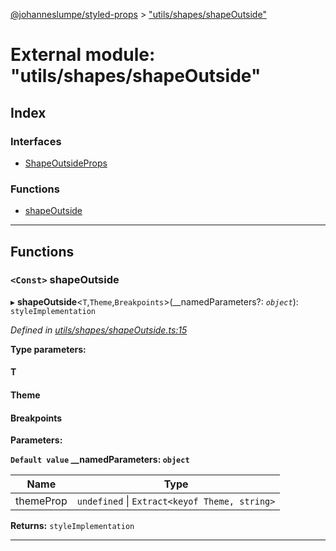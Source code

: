 [@johanneslumpe/styled-props](../README.md) > ["utils/shapes/shapeOutside"](../modules/_utils_shapes_shapeoutside_.md)

# External module: "utils/shapes/shapeOutside"

## Index

### Interfaces

* [ShapeOutsideProps](../interfaces/_utils_shapes_shapeoutside_.shapeoutsideprops.md)

### Functions

* [shapeOutside](_utils_shapes_shapeoutside_.md#shapeoutside)

---

## Functions

<a id="shapeoutside"></a>

### `<Const>` shapeOutside

▸ **shapeOutside**<`T`,`Theme`,`Breakpoints`>(__namedParameters?: *`object`*): `styleImplementation`

*Defined in [utils/shapes/shapeOutside.ts:15](https://github.com/johanneslumpe/styled-props/blob/8e709f1/src/utils/shapes/shapeOutside.ts#L15)*

**Type parameters:**

#### T 
#### Theme 
#### Breakpoints 
**Parameters:**

**`Default value` __namedParameters: `object`**

| Name | Type |
| ------ | ------ |
| themeProp | `undefined` \| `Extract<keyof Theme, string>` |

**Returns:** `styleImplementation`

___

